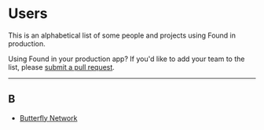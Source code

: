 # Users

This is an alphabetical list of some people and projects using Found in production.

Using Found in your production app? If you'd like to add your team to the list, please [submit a pull request](https://github.com/4Catalyzer/found/pulls).

-----

## B
- [Butterfly Network](https://www.butterflynetwork.com/)
